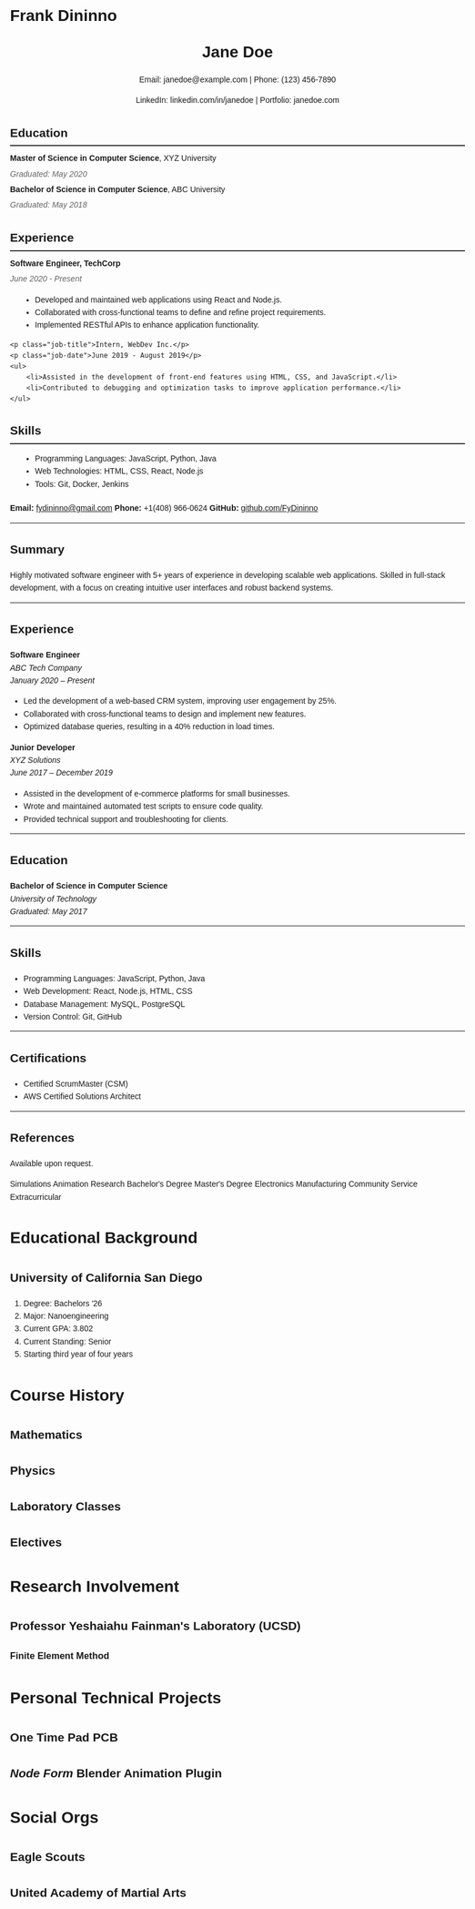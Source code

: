 # Frank Dininno

<!DOCTYPE html>
<html>
<head>
    <style>
        body {
            font-family: Arial, sans-serif;
            line-height: 1.6;
            margin: 20px;
            max-width: 800px;
            margin: auto;
        }
        .resume-header {
            text-align: center;
            margin-bottom: 20px;
        }
        .resume-header h1 {
            margin: 0;
        }
        .resume-section {
            margin-bottom: 20px;
        }
        .resume-section h2 {
            border-bottom: 2px solid #333;
            padding-bottom: 5px;
            margin-bottom: 10px;
        }
        .resume-section p {
            margin: 5px 0;
        }
        .resume-section .job-title {
            font-weight: bold;
        }
        .resume-section .job-date {
            font-style: italic;
            color: #666;
        }
        .resume-section ul {
            list-style-type: disc;
            margin-left: 20px;
        }
    </style>
</head>
<body>

<div class="resume-header">
    <h1>Jane Doe</h1>
    <p>Email: janedoe@example.com | Phone: (123) 456-7890</p>
    <p>LinkedIn: linkedin.com/in/janedoe | Portfolio: janedoe.com</p>
</div>

<div class="resume-section">
    <h2>Education</h2>
    <p><strong>Master of Science in Computer Science</strong>, XYZ University</p>
    <p class="job-date">Graduated: May 2020</p>
    <p><strong>Bachelor of Science in Computer Science</strong>, ABC University</p>
    <p class="job-date">Graduated: May 2018</p>
</div>

<div class="resume-section">
    <h2>Experience</h2>
    <p class="job-title">Software Engineer, TechCorp</p>
    <p class="job-date">June 2020 - Present</p>
    <ul>
        <li>Developed and maintained web applications using React and Node.js.</li>
        <li>Collaborated with cross-functional teams to define and refine project requirements.</li>
        <li>Implemented RESTful APIs to enhance application functionality.</li>
    </ul>
    
    <p class="job-title">Intern, WebDev Inc.</p>
    <p class="job-date">June 2019 - August 2019</p>
    <ul>
        <li>Assisted in the development of front-end features using HTML, CSS, and JavaScript.</li>
        <li>Contributed to debugging and optimization tasks to improve application performance.</li>
    </ul>
</div>

<div class="resume-section">
    <h2>Skills</h2>
    <ul>
        <li>Programming Languages: JavaScript, Python, Java</li>
        <li>Web Technologies: HTML, CSS, React, Node.js</li>
        <li>Tools: Git, Docker, Jenkins</li>
    </ul>
</div>

</body>
</html>


**Email:** fydininno@gmail.com
**Phone:** +1(408) 966-0624
**GitHub:** [github.com/FyDininno](https://github.com/FyDininno)

---

## Summary

Highly motivated software engineer with 5+ years of experience in developing scalable web applications. Skilled in full-stack development, with a focus on creating intuitive user interfaces and robust backend systems.

---

## Experience

**Software Engineer**  
*ABC Tech Company*  
*January 2020 – Present*  
- Led the development of a web-based CRM system, improving user engagement by 25%.
- Collaborated with cross-functional teams to design and implement new features.
- Optimized database queries, resulting in a 40% reduction in load times.

**Junior Developer**  
*XYZ Solutions*  
*June 2017 – December 2019*  
- Assisted in the development of e-commerce platforms for small businesses.
- Wrote and maintained automated test scripts to ensure code quality.
- Provided technical support and troubleshooting for clients.

---

## Education

**Bachelor of Science in Computer Science**  
*University of Technology*  
*Graduated: May 2017*

---

## Skills

- Programming Languages: JavaScript, Python, Java
- Web Development: React, Node.js, HTML, CSS
- Database Management: MySQL, PostgreSQL
- Version Control: Git, GitHub

---

## Certifications

- Certified ScrumMaster (CSM)
- AWS Certified Solutions Architect

---

## References

Available upon request.


Simulations
Animation
Research
Bachelor's Degree
Master's Degree
Electronics
Manufacturing
Community Service
Extracurricular

# Educational Background
## University of California San Diego
1. Degree: Bachelors '26
2. Major: Nanoengineering
3. Current GPA: 3.802
4. Current Standing: Senior
5. Starting third year of four years 
# Course History
## Mathematics
## Physics
## Laboratory Classes
## Electives
# Research Involvement
## Professor Yeshaiahu Fainman's Laboratory (UCSD)
### Finite Element Method
# Personal Technical Projects
## One Time Pad PCB
## *Node Form* Blender Animation Plugin

# Social  Orgs
## Eagle Scouts
## United Academy of Martial Arts

